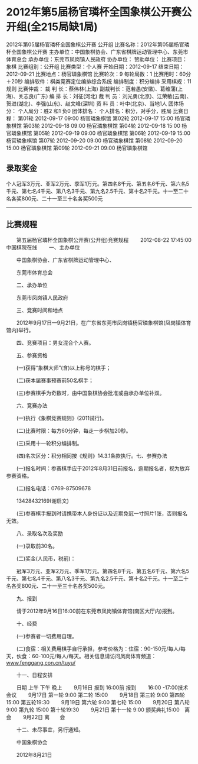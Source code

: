 # 2012年第5届杨官璘杯全国象棋公开赛公开组(全215局缺1局)

2012年第05届杨官璘杯全国象棋公开赛 公开组
比赛名称：2012年第05届杨官璘杯全国象棋公开赛
主办单位：中国象棋协会、广东省棋牌运动管理中心、东莞市体育总会
承办单位：东莞市凤岗镇人民政府
协办单位：
赞助单位：
比赛项目：象棋
比赛组别：公开组
比赛类型：个人赛
开始日期：2012-09-17
结束日期：2012-09-21
比赛地点：杨官璘象棋馆
比赛轮次：9
每轮局数：1
比赛用时：60分＋20秒
编排软件：棋类竞赛定位编排综合系统
编排制度：积分编排
采用棋规：11规则
比赛仲裁：
裁 判 长：蔡伟林(上海)
副裁判长：范若愚(安徽)、葛维蒲(上海)、关志良(广东)
编 排 长：刘征(河北)
裁 判 员：刘光勇(北京)、江荣敏(云南)、贺进(湖北)、李强(山东)、赵文峰(深圳)
资 料 员：叶中(北京)、当地1人
团体场分：
个人局分：胜2 和1 负0 
团体排名：
个人排名：积分，对手分，胜局
 比赛日程：
第01轮 2012-09-17 09:00 杨官璘象棋馆
第02轮 2012-09-17 15:00 杨官璘象棋馆
第03轮 2012-09-18 09:00 杨官璘象棋馆
第04轮 2012-09-18 15:00 杨官璘象棋馆
第05轮 2012-09-19 09:00 杨官璘象棋馆
第06轮 2012-09-19 15:00 杨官璘象棋馆
第07轮 2012-09-20 09:00 杨官璘象棋馆
第08轮 2012-09-20 15:00 杨官璘象棋馆
第09轮 2012-09-21 09:00 杨官璘象棋馆
 

录取奖金
--------------------------------------------------------------------------------
 
个人冠军3万元、亚军2万元、季军1万元。第四名8千元、第五名6千元、第六名5千元、第七名4千元、第八名3千元、第九名2.5千元、第十名2千元。十一至二十名各奖800元、二十一至三十名各奖500元
 

--------------------------------------------------------------------------------
 
比赛规程
--------------------------------------------------------------------------------
 
　　第五届杨官璘杯全国象棋公开赛(公开组)竞赛规程
　　2012-08-22 17:45:00 中国棋院在线
　　一、主办单位

　　中国象棋协会、广东省棋牌运动管理中心、

　　东莞市体育总会

　　二、承办单位

　　东莞市凤岗镇人民政府

　　三、竞赛时间和地点

　　2012年9月17日—9月21日，在广东省东莞市凤岗镇杨官璘象棋馆(凤岗镇体育馆内)举行。

　　四、竞赛项目：男女混合个人赛。

　　五、参赛资格

　　(一)获得“象棋大师”(含)以上称号的棋手；

　　(二)获本届赛事预赛前50名棋手；

　　(三)参赛棋手为奇数时，由中国象棋协会批准或由承办单位补双。

　　六、竞赛办法

　　(一)执行《象棋竞赛规则》(2011试行)。

　　(二)比赛时限：每方60分钟，每走一步棋加20秒。

　　(三)采用十一轮积分编排制。

　　(四)名次区分：积分相同按《规则》14.3.1条款执行。七、参赛办法

　　(一)报名时间：参赛棋手应于2012年8月31日前报名，逾期报名者，视为放弃参赛资格。

　　(二)报名电话：0769-87509678

　　13428432169(谢启文)

　　(三)参赛棋手报到时请携带本人身份证以及近期免冠一寸照片1张，否则报名无效。

　　八、录取名次及奖励

　　(一)录取前30名。

　　(二)奖金(人民币，税前)：

　　冠军3万元、亚军2万元、季军1万元。第四名8千元、第五名6千元、第六名5千元、第七名4千元、第八名3千元、第九名2.5千元、第十名2千元。十一至二十名各奖800元、二十一至三十名各奖500元。

　　九、报到

　　请于2012年9月16日16:00前在东莞市凤岗镇体育馆(南区大厅内)报到。

　　十、经费

　　(一)参赛者一切费用自理。

　　(二)食宿：相关费用棋手自行承担，参考价格为：住宿：90-150元/每人/每天，伙食：60-100元/每人/每天。相关信息请访问凤岗体育频道：www.fenggang.con.cn/tuyu/

　　十一、日程安排

　　日期 上午 下午 晚上
　　9月16日 报到 16:00前 报到
　　16:00 -17:00技术会议
　　9月17日 第一轮 9:00 第二轮 15:00
　　9月18日 第三轮 9:00 第四轮 15:00 第五轮19:30
　　9月19日 第六轮 9:00 第七轮 15:00
　　9月20日 第八轮 9:00 第九轮 15:00 第十轮19:30
　　9月21日 第十一轮 9:00 颁奖典礼15:00　离会
　　9月22日 离　　会

　　十二、未尽事宜，另行通知。

　　中国象棋协会

　　2012年8月21日
 
